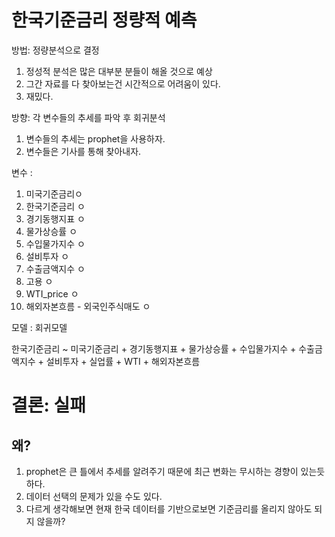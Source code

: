 # 한국기준금리 정량적 예측
방법: 정량분석으로 결정
1. 정성적 분석은 많은 대부분 분들이 해올 것으로 예상
2. 그간 자료를 다 찾아보는건 시간적으로 어려움이 있다.
3. 재밌다.

방향: 각 변수들의 추세를 파악 후 회귀분석
1. 변수들의 추세는 prophet을 사용하자.
2. 변수들은 기사를 통해 찾아내자.

변수 : 
1. 미국기준금리ㅇ
2. 한국기준금리 ㅇ
3. 경기동행지표 ㅇ
4. 물가상승률 ㅇ
5. 수입물가지수 ㅇ
6. 설비투자 ㅇ 
7. 수출금액지수 ㅇ
8. 고용 ㅇ
9. WTI_price ㅇ
10. 해외자본흐름 - 외국인주식매도 ㅇ

모델 : 회귀모델
  
한국기준금리 ~ 미국기준금리 + 경기동행지표 + 물가상승률 + 수입물가지수 + 수출금액지수 + 설비투자 + 실업률 + WTI + 해외자본흐름

# 결론: 실패
## 왜?
1. prophet은 큰 틀에서 추세를 알려주기 때문에 최근 변화는 무시하는 경향이 있는듯 하다.
2. 데이터 선택의 문제가 있을 수도 있다.
3. 다르게 생각해보면 현재 한국 데이터를 기반으로보면 기준금리를 올리지 않아도 되지 않을까?
